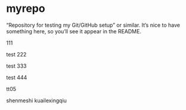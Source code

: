  # myrepo
“Repository for testing my Git/GitHub setup” or similar. It’s nice to have something here, so you’ll see it appear in the README.

111

test 222

test 333

test 444

tt05

shenmeshi kuailexingqiu
